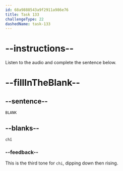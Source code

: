 ```yaml
---
id: 68a9888543a9f2911a986e76
title: Task 133
challengeType: 22
dashedName: task-133
---
```


<!-- (Audio) A: chǐ -->

# --instructions--

Listen to the audio and complete the sentence below.

# --fillInTheBlank--

## --sentence--

`BLANK`

## --blanks--

`chǐ`

### --feedback--

This is the third tone for `chi`, dipping down then rising.
